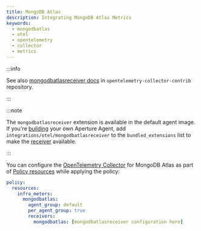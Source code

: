 ```yaml
---
title: MongoDB Atlas
description: Integrating MongoDB Atlas Metrics
keywords:
  - mongodbatlas
  - otel
  - opentelemetry
  - collector
  - metrics
---
```


:::info

See also [mongodbatlasreceiver docs][receiver] in
`opentelemetry-collector-contrib` repository.

:::

:::note

The `mongodbatlasreceiver` extension is available in the default agent image. If
you're [building][build] your own Aperture Agent, add
`integrations/otel/mongodbatlasreceiver` to the `bundled_extensions` list to
make the [receiver][receiver] available.

:::

You can configure the [OpenTelemetry Collector][opentelemetry-collector] for
MongoDB Atlas as part of [Policy resources][policy-resources] while applying the
policy:

```yaml
policy:
  resources:
    infra_meters:
      mongodbatlas:
        agent_group: default
        per_agent_group: true
        receivers:
          mongodbatlas: [mongodbatlasreceiver configuration here]
```

[build]: /reference/aperture-cli/aperturectl/build/agent/agent.md
[receiver]:
  https://github.com/open-telemetry/opentelemetry-collector-contrib/tree/main/receiver/mongodbatlasreceiver
[opentelemetry-collector]: /reference/configuration/spec.md#telemetry-collector
[policy-resources]: /reference/configuration/spec.md#resources
